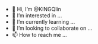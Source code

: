 - 👋 Hi, I’m @KINGQlin
- 👀 I’m interested in ...
- 🌱 I’m currently learning ...
- 💞️ I’m looking to collaborate on ...
- 📫 How to reach me ...

<!---
KINGQlin/KINGQlin is a ✨ special ✨ repository because its `README.md` (this file) appears on your GitHub profile.
You can click the Preview link to take a look at your changes.
--->
